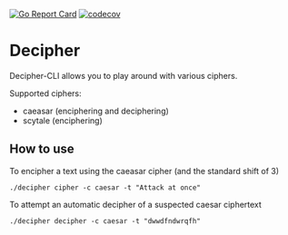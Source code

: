 [![Go Report Card](https://goreportcard.com/badge/github.com/hjwk/decipher)](https://goreportcard.com/report/github.com/hjwk/decipher)
[![codecov](https://codecov.io/gh/hjwk/decipher/branch/main/graph/badge.svg?token=NTYTJ9FMH4)](https://codecov.io/gh/hjwk/decipher)
# Decipher

Decipher-CLI allows you to play around with various ciphers.

Supported ciphers:
- caeasar (enciphering and deciphering)
- scytale (enciphering)

## How to use

To encipher a text using the caeasar cipher (and the standard shift of 3)
```
./decipher cipher -c caesar -t "Attack at once"
```

To attempt an automatic decipher of a suspected caesar ciphertext
```
./decipher decipher -c caesar -t "dwwdfndwrqfh"
```
